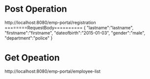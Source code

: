 
Post Operation
==================
http://localhost:8080/emp-portal/registration
    ========RequestBody==========
{
	"lastname":"lastname",
    "firstname":"firstname",
	"dateofbirth":"2015-01-03",
	"gender":"male",
	"department":"police"
}

Get Opeation
===================
http://localhost:8080/emp-portal/employee-list
